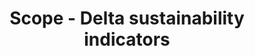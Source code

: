 ---
title: 'Scope - Delta sustainability indicators'
slug: 'resource-scope-delta-sustainability-indicators'
description: 'Farm - level, outcome/impact indicators across the social, economic and environmental dimensions of sustainability - select from control list'
required: False
vocabulary: 'resource-scope-delta-sustainability-indicators.txt'
policy: 'Controlled value. Multi select from control list.'
---